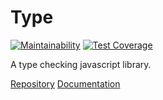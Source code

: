 # Type

[![Maintainability](https://api.codeclimate.com/v1/badges/8a8977d0128624b2be8e/maintainability)](https://codeclimate.com/github/juliendargelos/type/maintainability)
[![Test Coverage](https://api.codeclimate.com/v1/badges/8a8977d0128624b2be8e/test_coverage)](https://codeclimate.com/github/juliendargelos/type/test_coverage)

A type checking javascript library.

[Repository](https://github.com/juliendargelos/type)
[Documentation](https://juliendargelos.github.io/type)
